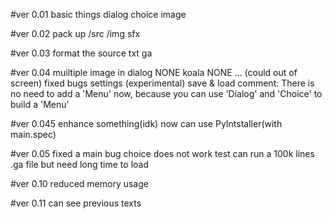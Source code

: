 #ver 0.01
    basic things
        dialog
        choice
        image

#ver 0.02
    pack up
        /src
        /img
    sfx

#ver 0.03
    format the source txt
        ga

#ver 0.04
    muiltiple image in dialog
        NONE koala NONE ... (could out of screen)
    fixed bugs
    settings (experimental)
        save & load
    comment:
        There is no need to add a 'Menu' now,
        because you can use 'Dialog' and
        'Choice' to build a 'Menu'

#ver 0.045
    enhance something(idk)
    now can use PyIntstaller(with main.spec)

#ver 0.05
    fixed a main bug
        choice does not work
    test
        can run a 100k lines .ga file but need long time to load

#ver 0.10
    reduced memory usage

#ver 0.11
    can see previous texts
